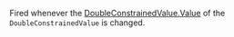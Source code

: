 Fired whenever the [DoubleConstrainedValue.Value](https://developer.roblox.com/api-reference/property/DoubleConstrainedValue/Value) of the `DoubleConstrainedValue` is changed.